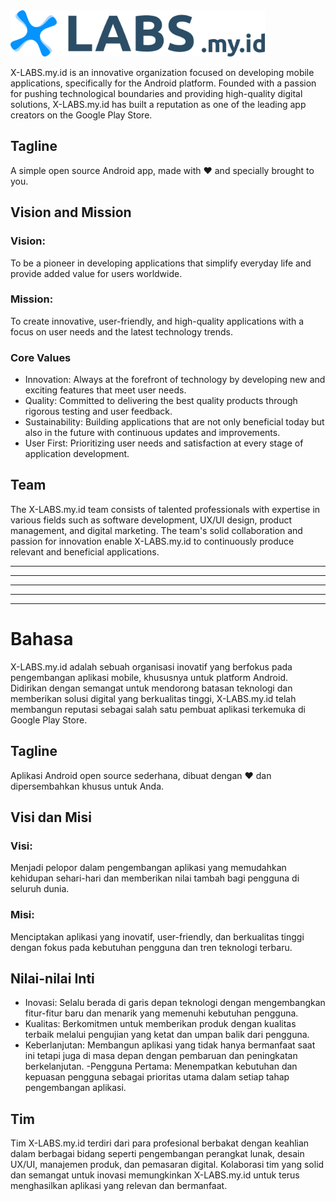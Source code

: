 <img src="https://raw.githubusercontent.com/x-labs-86/hosting-assets/main/x-labs/branding/mobile-size/icon-v2-transformed.png" height="74" />

X-LABS.my.id is an innovative organization focused on developing mobile applications, specifically for the Android platform. Founded with a passion for pushing technological boundaries and providing high-quality digital solutions, X-LABS.my.id has built a reputation as one of the leading app creators on the Google Play Store.

## Tagline
A simple open source Android app, made with ❤️ and specially brought to you.

## Vision and Mission
### Vision: 
To be a pioneer in developing applications that simplify everyday life and provide added value for users worldwide.

### Mission: 
To create innovative, user-friendly, and high-quality applications with a focus on user needs and the latest technology trends.

### Core Values
- Innovation: Always at the forefront of technology by developing new and exciting features that meet user needs.
- Quality: Committed to delivering the best quality products through rigorous testing and user feedback.
- Sustainability: Building applications that are not only beneficial today but also in the future with continuous updates and improvements.
- User First: Prioritizing user needs and satisfaction at every stage of application development.

## Team
The X-LABS.my.id team consists of talented professionals with expertise in various fields such as software development, UX/UI design, product management, and digital marketing. The team's solid collaboration and passion for innovation enable X-LABS.my.id to continuously produce relevant and beneficial applications.


------------------------
------------------------
------------------------
------------------------
------------------------


# Bahasa

X-LABS.my.id adalah sebuah organisasi inovatif yang berfokus pada pengembangan aplikasi mobile, khususnya untuk platform Android. Didirikan dengan semangat untuk mendorong batasan teknologi dan memberikan solusi digital yang berkualitas tinggi, X-LABS.my.id telah membangun reputasi sebagai salah satu pembuat aplikasi terkemuka di Google Play Store.

## Tagline
Aplikasi Android open source sederhana, dibuat dengan ❤️ dan dipersembahkan khusus untuk Anda.

## Visi dan Misi
### Visi: 
Menjadi pelopor dalam pengembangan aplikasi yang memudahkan kehidupan sehari-hari dan memberikan nilai tambah bagi pengguna di seluruh dunia.

### Misi: 
Menciptakan aplikasi yang inovatif, user-friendly, dan berkualitas tinggi dengan fokus pada kebutuhan pengguna dan tren teknologi terbaru.

## Nilai-nilai Inti
- Inovasi: Selalu berada di garis depan teknologi dengan mengembangkan fitur-fitur baru dan menarik yang memenuhi kebutuhan pengguna.
- Kualitas: Berkomitmen untuk memberikan produk dengan kualitas terbaik melalui pengujian yang ketat dan umpan balik dari pengguna.
- Keberlanjutan: Membangun aplikasi yang tidak hanya bermanfaat saat ini tetapi juga di masa depan dengan pembaruan dan peningkatan berkelanjutan.
-Pengguna Pertama: Menempatkan kebutuhan dan kepuasan pengguna sebagai prioritas utama dalam setiap tahap pengembangan aplikasi.

## Tim
Tim X-LABS.my.id terdiri dari para profesional berbakat dengan keahlian dalam berbagai bidang seperti pengembangan perangkat lunak, desain UX/UI, manajemen produk, dan pemasaran digital. Kolaborasi tim yang solid dan semangat untuk inovasi memungkinkan X-LABS.my.id untuk terus menghasilkan aplikasi yang relevan dan bermanfaat.
